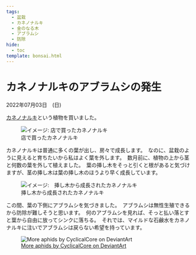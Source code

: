 ```yaml
---
tags:
  - 盆栽
  - カネノナルキ
  - 金のなる木
  - アブラムシ
  - 防除
hide:
  - toc
template: bonsai.html
---
```

# カネノナルキのアブラムシの発生
2022年07月03日　(日)

[カネノナルキ](https://ja.wikipedia.org/wiki/%E3%82%AB%E3%83%8D%E3%83%8E%E3%83%8A%E3%83%AB%E3%82%AD)という植物を買いました。

<figure>
	<img src="https://i.imgur.com/moeODKO.png" alt="イメージ: 店で買ったカネノナルキ" />
	<figcaption>店で買ったカネノナルキ</figcaption>
</figure>

カネノナルキは普通に多くの葉が出し、房々で成長します。　なのに、盆栽のように見えると育ちたいから私はよく葉を外します。　数月前に、植物の上から茎と何数の葉を外して植えました。　葉の挿し木をそっと引くと根があると気づけますが、茎の挿し木は葉の挿し木のほうより早く成長しています。

<figure>
	<img src="https://i.imgur.com/lt5uyAf.png" alt="イメージ:　挿し木から成長されたカネノナルキ" />
	<figcaption>挿し木から成長されたカネノナルキ</figcaption>
</figure>

この間、葉の下側にアブラムシを気づきました。　アブラムシは無性生殖できるから防除が難しそうと思います。　何のアブラムシを見れば、そっと払い落とすと葉から自由に放ってシンクに落ちる。　それでは、マイルドな石鹸水をカネノナルキに注いでアブラムシは戻らない希望を持っています。

<figure>
	<img alt="More aphids by CyclicalCore on DeviantArt" src="https://images-wixmp-ed30a86b8c4ca887773594c2.wixmp.com/f/b2821363-e4a4-4398-a1ae-d75318298ed0/d9qxeix-a45b24c9-2645-494e-bf98-9fe4ec54866a.jpg?token=eyJ0eXAiOiJKV1QiLCJhbGciOiJIUzI1NiJ9.eyJzdWIiOiJ1cm46YXBwOjdlMGQxODg5ODIyNjQzNzNhNWYwZDQxNWVhMGQyNmUwIiwiaXNzIjoidXJuOmFwcDo3ZTBkMTg4OTgyMjY0MzczYTVmMGQ0MTVlYTBkMjZlMCIsIm9iaiI6W1t7InBhdGgiOiJcL2ZcL2IyODIxMzYzLWU0YTQtNDM5OC1hMWFlLWQ3NTMxODI5OGVkMFwvZDlxeGVpeC1hNDViMjRjOS0yNjQ1LTQ5NGUtYmY5OC05ZmU0ZWM1NDg2NmEuanBnIn1dXSwiYXVkIjpbInVybjpzZXJ2aWNlOmZpbGUuZG93bmxvYWQiXX0.IIdirqwsNJoaHxk38z16Ue4tIk5sin_FOvLuXuXjBLg"/>
	<figcaption>
		<a target="_blank" rel="noreferrer noopener" href="https://www.deviantart.com/cyclicalcore/art/More-aphids-589424073">More aphids by CyclicalCore on DeviantArt</a>
	</figcaption>
</figure>
